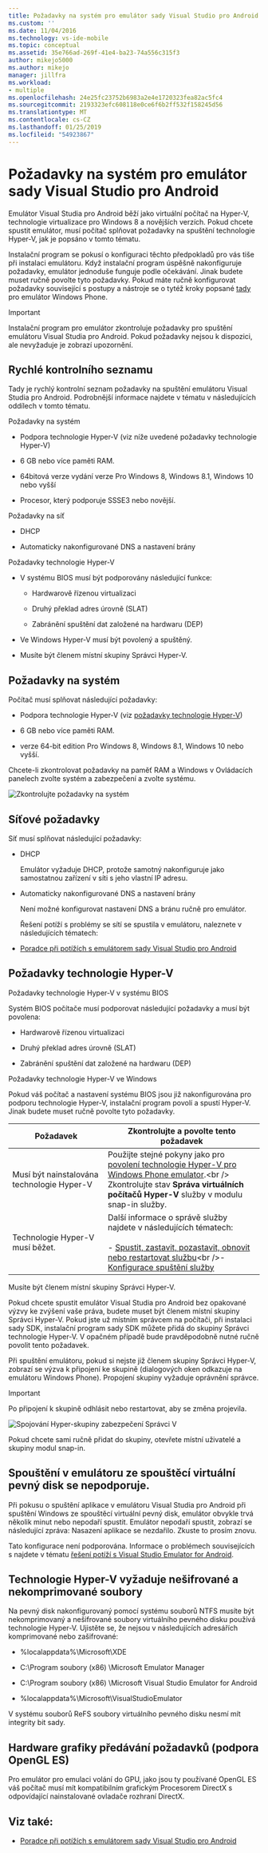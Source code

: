 ```yaml
---
title: Požadavky na systém pro emulátor sady Visual Studio pro Android | Dokumentace Microsoftu
ms.custom: ''
ms.date: 11/04/2016
ms.technology: vs-ide-mobile
ms.topic: conceptual
ms.assetid: 35e766ad-269f-41e4-ba23-74a556c315f3
author: mikejo5000
ms.author: mikejo
manager: jillfra
ms.workload:
- multiple
ms.openlocfilehash: 24e25fc23752b6983a2e4e1720323fea82ac5fc4
ms.sourcegitcommit: 2193323efc608118e0ce6f6b2ff532f158245d56
ms.translationtype: MT
ms.contentlocale: cs-CZ
ms.lasthandoff: 01/25/2019
ms.locfileid: "54923867"
---
```

# <a name="system-requirements-for-the-visual-studio-emulator-for-android"></a>Požadavky na systém pro emulátor sady Visual Studio pro Android

Emulátor Visual Studia pro Android běží jako virtuální počítač na Hyper-V, technologie virtualizace pro Windows 8 a novějších verzích. Pokud chcete spustit emulátor, musí počítač splňovat požadavky na spuštění technologie Hyper-V, jak je popsáno v tomto tématu.

Instalační program se pokusí o konfiguraci těchto předpokladů pro vás tiše při instalaci emulátoru. Když instalační program úspěšně nakonfiguruje požadavky, emulátor jednoduše funguje podle očekávání. Jinak budete muset ručně povolte tyto požadavky. Pokud máte ručně konfigurovat požadavky související s postupy a nástroje se o tytéž kroky popsané [tady](/previous-versions/windows/apps/jj863509\(v=vs.105\)) pro emulátor Windows Phone.

> [!IMPORTANT]
> Instalační program pro emulátor zkontroluje požadavky pro spuštění emulátoru Visual Studia pro Android. Pokud požadavky nejsou k dispozici, ale nevyžaduje je zobrazí upozornění.

##  <a name="Checklist"></a> Rychlé kontrolního seznamu

Tady je rychlý kontrolní seznam požadavky na spuštění emulátoru Visual Studia pro Android. Podrobnější informace najdete v tématu v následujících oddílech v tomto tématu.

Požadavky na systém

- Podpora technologie Hyper-V (viz níže uvedené požadavky technologie Hyper-V)

- 6 GB nebo více paměti RAM.

- 64bitová verze vydání verze Pro Windows 8, Windows 8.1, Windows 10 nebo vyšší

- Procesor, který podporuje SSSE3 nebo novější.

Požadavky na síť

- DHCP

- Automaticky nakonfigurované DNS a nastavení brány

Požadavky technologie Hyper-V

- V systému BIOS musí být podporovány následující funkce:

  -   Hardwarově řízenou virtualizaci

  -   Druhý překlad adres úrovně (SLAT)

  -   Zabránění spuštění dat založené na hardwaru (DEP)

- Ve Windows Hyper-V musí být povolený a spuštěný.

- Musíte být členem místní skupiny Správci Hyper-V.

## <a name="system-requirements"></a>Požadavky na systém
 Počítač musí splňovat následující požadavky:

- Podpora technologie Hyper-V (viz [požadavky technologie Hyper-V](#HyperV))

- 6 GB nebo více paměti RAM.

- verze 64-bit edition Pro Windows 8, Windows 8.1, Windows 10 nebo vyšší.

Chcete-li zkontrolovat požadavky na paměť RAM a Windows v Ovládacích panelech zvolte systém a zabezpečení a zvolte systému.

![Zkontrolujte požadavky na systém](../cross-platform/media/android_emu_system_requirements.png "Android_Emu_System_Requirements")

## <a name="network-requirements"></a>Síťové požadavky

Síť musí splňovat následující požadavky:

- DHCP

   Emulátor vyžaduje DHCP, protože samotný nakonfiguruje jako samostatnou zařízení v síti s jeho vlastní IP adresu.

- Automaticky nakonfigurované DNS a nastavení brány

   Není možné konfigurovat nastavení DNS a bránu ručně pro emulátor.

  Řešení potíží s problémy se sítí se spustila v emulátoru, naleznete v následujících tématech:

- [Poradce při potížích s emulátorem sady Visual Studio pro Android](../cross-platform/troubleshooting-the-visual-studio-emulator-for-android.md)

## <a name="hyper-v-requirements"></a>Požadavky technologie Hyper-V

Požadavky technologie Hyper-V v systému BIOS

Systém BIOS počítače musí podporovat následující požadavky a musí být povolena:

- Hardwarově řízenou virtualizaci

- Druhý překlad adres úrovně (SLAT)

- Zabránění spuštění dat založené na hardwaru (DEP)

Požadavky technologie Hyper-V ve Windows

Pokud váš počítač a nastavení systému BIOS jsou již nakonfigurována pro podporu technologie Hyper-V, instalační program povolí a spustí Hyper-V. Jinak budete muset ručně povolte tyto požadavky.

|Požadavek|Zkontrolujte a povolte tento požadavek|
|-----------------|----------------------------------------------|
|Musí být nainstalována technologie Hyper-V|Použijte stejné pokyny jako pro [povolení technologie Hyper-V pro Windows Phone emulator](https://docs.microsoft.com/previous-versions/windows/apps/jj863509(v=vs.105)).<br /><br /> Zkontrolujte stav **Správa virtuálních počítačů Hyper-V** služby v modulu snap-in služby.|
|Technologie Hyper-V musí běžet.|Další informace o správě služby najdete v následujících tématech:<br /><br /> -   [Spustit, zastavit, pozastavit, obnovit nebo restartovat službu](https://technet.microsoft.com/library/cc736564\(v=WS.10\).aspx)<br />-   [Konfigurace spuštění služby](https://technet.microsoft.com/%20library/cc739213\(v=ws.10\))|

 Musíte být členem místní skupiny Správci Hyper-V.

 Pokud chcete spustit emulátor Visual Studia pro Android bez opakované výzvy ke zvýšení vaše práva, budete muset být členem místní skupiny Správci Hyper-V. Pokud jste už místním správcem na počítači, při instalaci sady SDK, instalační program sady SDK můžete přidá do skupiny Správci technologie Hyper-V. V opačném případě bude pravděpodobně nutné ručně povolit tento požadavek.

 Při spuštění emulátoru, pokud si nejste již členem skupiny Správci Hyper-V, zobrazí se výzva k připojení ke skupině (dialogových oken odkazuje na emulátoru Windows Phone). Propojení skupiny vyžaduje oprávnění správce.

> [!IMPORTANT]
> Po připojení k skupině odhlásit nebo restartovat, aby se změna projevila.

 ![Spojování Hyper&#45;skupiny zabezpečení Správci V](../cross-platform/media/android_emu_hyperv_admin.png "Android_Emu_HyperV_Admin")

 Pokud chcete sami ručně přidat do skupiny, otevřete místní uživatelé a skupiny modul snap-in.

## <a name="running-the-emulator-from-a-bootable-vhd-is-not-supported"></a>Spouštění v emulátoru ze spouštěcí virtuální pevný disk se nepodporuje.
 Při pokusu o spuštění aplikace v emulátoru Visual Studia pro Android při spuštění Windows ze spouštěcí virtuální pevný disk, emulátor obvykle trvá několik minut nebo nepodaří spustit. Emulátor nepodaří spustit, zobrazí se následující zpráva: Nasazení aplikace se nezdařilo. Zkuste to prosím znovu.

 Tato konfigurace není podporována. Informace o problémech souvisejících s najdete v tématu [řešení potíží s Visual Studio Emulator for Android](../cross-platform/troubleshooting-the-visual-studio-emulator-for-android.md).

## <a name="hyper-v-requires-uncompressed-and-unencrypted-files"></a>Technologie Hyper-V vyžaduje nešifrované a nekomprimované soubory
 Na pevný disk nakonfigurovaný pomocí systému souborů NTFS musíte být nekomprimovaný a nešifrované soubory virtuálního pevného disku používá technologie Hyper-V. Ujistěte se, že nejsou v následujících adresářích komprimované nebo zašifrované:

- %localappdata%\Microsoft\XDE

- C:\Program soubory (x86) \Microsoft Emulator Manager

- C:\Program soubory (x86) \Microsoft Visual Studio Emulator for Android

- %localappdata%\Microsoft\VisualStudioEmulator

V systému souborů ReFS soubory virtuálního pevného disku nesmí mít integrity bit sady.

## <a name="hardware-graphics-forwarding-opengl-es-support-requirements"></a>Hardware grafiky předávání požadavků (podpora OpenGL ES)

Pro emulátor pro emulaci volání do GPU, jako jsou ty používané OpenGL ES váš počítač musí mít kompatibilním grafickým Procesorem DirectX s odpovídající nainstalované ovladače rozhraní DirectX.

## <a name="see-also"></a>Viz také:

- [Poradce při potížích s emulátorem sady Visual Studio pro Android](../cross-platform/troubleshooting-the-visual-studio-emulator-for-android.md)
